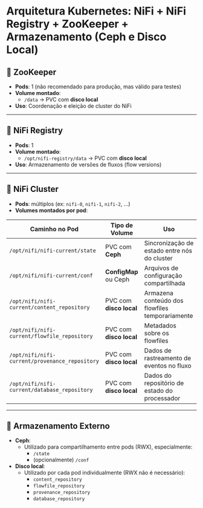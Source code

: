 # Arquitetura Kubernetes: NiFi + NiFi Registry + ZooKeeper + Armazenamento (Ceph e Disco Local)

## 🔹 ZooKeeper

- **Pods**: 1 (não recomendado para produção, mas válido para testes)
- **Volume montado**:
  - `/data` → PVC com **disco local**
- **Uso**: Coordenação e eleição de cluster do NiFi

---

## 🔹 NiFi Registry

- **Pods**: 1
- **Volume montado**:
  - `/opt/nifi-registry/data` → PVC com **disco local**
- **Uso**: Armazenamento de versões de fluxos (flow versions)

---

## 🔹 NiFi Cluster

- **Pods**: múltiplos (ex: `nifi-0`, `nifi-1`, `nifi-2`, ...)
- **Volumes montados por pod**:

| Caminho no Pod                               | Tipo de Volume          | Uso                                                             |
|---------------------------------------------|--------------------------|------------------------------------------------------------------|
| `/opt/nifi/nifi-current/state`              | PVC com **Ceph**         | Sincronização de estado entre nós do cluster                     |
| `/opt/nifi/nifi-current/conf`               | **ConfigMap** ou Ceph    | Arquivos de configuração compartilhada                          |
| `/opt/nifi/nifi-current/content_repository` | PVC com **disco local**  | Armazena conteúdo dos flowfiles temporariamente                 |
| `/opt/nifi/nifi-current/flowfile_repository`| PVC com **disco local**  | Metadados sobre os flowfiles                                    |
| `/opt/nifi/nifi-current/provenance_repository` | PVC com **disco local** | Dados de rastreamento de eventos no fluxo                       |
| `/opt/nifi/nifi-current/database_repository`  | PVC com **disco local** | Dados do repositório de estado do processador                   |

---

## 🔹 Armazenamento Externo

- **Ceph**:
  - Utilizado para compartilhamento entre pods (RWX), especialmente:
    - `/state`
    - (opcionalmente) `/conf`
- **Disco local**:
  - Utilizado por cada pod individualmente (RWX não é necessário):
    - `content_repository`
    - `flowfile_repository`
    - `provenance_repository`
    - `database_repository`
